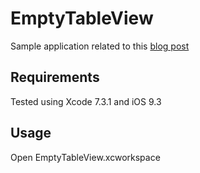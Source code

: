 # EmptyTableView
Sample application related to this [blog post](http://www.benmeline.com/ios-empty-table-view-with-swift/)

## Requirements
Tested using Xcode 7.3.1 and iOS 9.3

## Usage
Open EmptyTableView.xcworkspace
